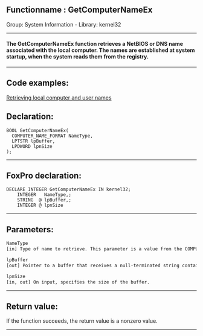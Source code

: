 <link rel="stylesheet" type="text/css" href="../../css/win32api.css">  
<link rel="stylesheet" href="https://cdnjs.cloudflare.com/ajax/libs/font-awesome/4.7.0/css/font-awesome.min.css">

## Functionname : GetComputerNameEx
Group: System Information - Library: kernel32    
***  


#### The GetComputerNameEx function retrieves a NetBIOS or DNS name associated with the local computer. The names are established at system startup, when the system reads them from the registry.
***  


## Code examples:
[Retrieving local computer and user names](../../samples/sample_041.md)  

## Declaration:
```foxpro  
BOOL GetComputerNameEx(
  COMPUTER_NAME_FORMAT NameType,
  LPTSTR lpBuffer,
  LPDWORD lpnSize
);  
```  
***  


## FoxPro declaration:
```foxpro  
DECLARE INTEGER GetComputerNameEx IN kernel32;
	INTEGER   NameType,;
	STRING  @ lpBuffer,;
	INTEGER @ lpnSize  
```  
***  


## Parameters:
```txt  
NameType
[in] Type of name to retrieve. This parameter is a value from the COMPUTER_NAME_FORMAT enumeration type.

lpBuffer
[out] Pointer to a buffer that receives a null-terminated string containing the computer name or the cluster virtual server name.

lpnSize
[in, out] On input, specifies the size of the buffer.  
```  
***  


## Return value:
If the function succeeds, the return value is a nonzero value.  
***  

